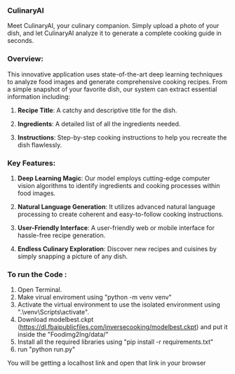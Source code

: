 ### CulinaryAI
Meet CulinaryAI, your culinary companion. Simply upload a photo of your dish, and let CulinaryAI analyze it to generate a complete cooking guide in seconds.


### Overview:

This innovative application uses state-of-the-art deep learning techniques to analyze food images and generate comprehensive cooking recipes. From a simple snapshot of your favorite dish, our system can extract essential information including:

1. **Recipe Title**: A catchy and descriptive title for the dish.

2. **Ingredients**: A detailed list of all the ingredients needed.

3. **Instructions**: Step-by-step cooking instructions to help you recreate the dish flawlessly.

### Key Features:

1. **Deep Learning Magic**: Our model employs cutting-edge computer vision algorithms to identify ingredients and cooking processes within food images.

2. **Natural Language Generation**: It utilizes advanced natural language processing to create coherent and easy-to-follow cooking instructions.

3. **User-Friendly Interface**: A user-friendly web or mobile interface for hassle-free recipe generation.

4. **Endless Culinary Exploration**: Discover new recipes and cuisines by simply snapping a picture of any dish.



### To run the Code :

1. Open Terminal.
2. Make virual enviroment using "python -m venv venv"
3. Activate the virtual environment to use the isolated environment using ".\venv\Scripts\activate".
4. Download modelbest.ckpt (https://dl.fbaipublicfiles.com/inversecooking/modelbest.ckpt) and put it inside the "Foodimg2Ing/data/"
4. Install all the required libraries using "pip install -r requirements.txt"
5. run "python run.py"

You will be getting a localhost link and open that link in your browser 



